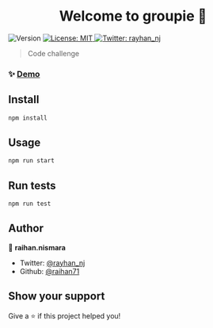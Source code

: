<h1 align="center">Welcome to groupie 👋</h1>
<p>
  <img alt="Version" src="https://img.shields.io/badge/version-0.0.0-blue.svg?cacheSeconds=2592000" />
  <a href="#" target="_blank">
    <img alt="License: MIT" src="https://img.shields.io/badge/License-MIT-yellow.svg" />
  </a>
  <a href="https://twitter.com/rayhan_nj" target="_blank">
    <img alt="Twitter: rayhan_nj" src="https://img.shields.io/twitter/follow/rayhan_nj.svg?style=social" />
  </a>
</p>

>  Code challenge

### ✨ [Demo](https://groupie-bd756.firebaseapp.com/)

## Install

```sh
npm install
```

## Usage

```sh
npm run start
```

## Run tests

```sh
npm run test
```

## Author

👤 **raihan.nismara**

* Twitter: [@rayhan_nj](https://twitter.com/rayhan_nj)
* Github: [@raihan71](https://github.com/raihan71)

## Show your support

Give a ⭐️ if this project helped you!
